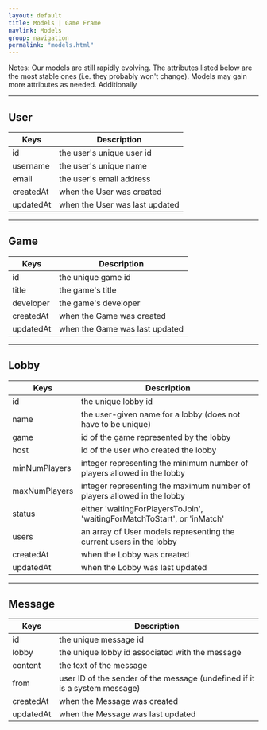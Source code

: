 ```yaml
---
layout: default
title: Models | Game Frame
navlink: Models
group: navigation
permalink: "models.html"
---
```


Notes: Our models are still rapidly evolving. The attributes listed below are the most stable ones (i.e. they probably won't change). Models may gain more attributes as needed. Additionally

--------------------------------------------------

## User

| Keys | Description |
| ---- | ------ |
| id | the user's unique user id |
| username | the user's unique name |
| email | the user's email address |
| createdAt | when the User was created |
| updatedAt | when the User was last updated |

--------------------------------------------------

## Game

| Keys | Description |
| ---- | ------ |
| id | the unique game id |
| title | the game's title |
| developer | the game's developer |
| createdAt | when the Game was created |
| updatedAt | when the Game was last updated |

--------------------------------------------------

## Lobby

| Keys | Description |
| ---- | ------ |
| id | the unique lobby id |
| name | the user-given name for a lobby (does not have to be unique) |
| game | id of the game represented by the lobby |
| host | id of the user who created the lobby |
| minNumPlayers | integer representing the minimum number of players allowed in the lobby |
| maxNumPlayers | integer representing the maximum number of players allowed in the lobby |
| status | either 'waitingForPlayersToJoin', 'waitingForMatchToStart', or 'inMatch' |
| users | an array of User models representing the current users in the lobby |
| createdAt | when the Lobby was created |
| updatedAt | when the Lobby was last updated |

--------------------------------------------------

## Message

| Keys | Description |
| ---- | ------ |
| id | the unique message id |
| lobby | the unique lobby id associated with the message |
| content | the text of the message |
| from | user ID of the sender of the message (undefined if it is a system message) |
| createdAt | when the Message was created |
| updatedAt | when the Message was last updated |
